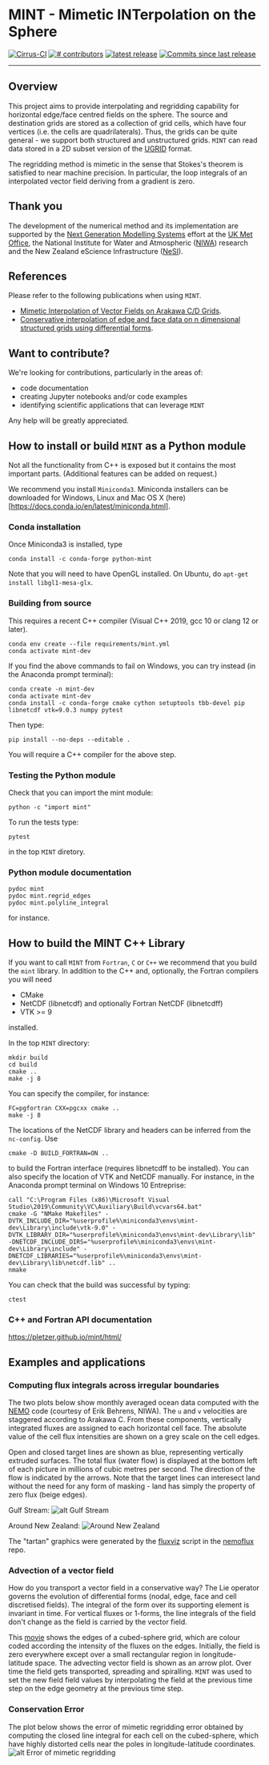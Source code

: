 # MINT - Mimetic INTerpolation on the Sphere

<p align="left">
<a href="https://cirrus-ci.com/github/pletzer/mint">
<img src="https://api.cirrus-ci.com/github/pletzer/mint.svg?branch=master"
     alt="Cirrus-CI" /></a>
<a href="https://github.com/pletzer/mint/graphs/contributors">
<img src="https://img.shields.io/github/contributors/pletzer/mint.svg"
     alt="# contributors" /></a>
<a href="https://github.com/pletzer/mint/releases">
<img src="https://img.shields.io/github/v/release/pletzer/mint"
     alt="latest release" /></a>
<a href="https://github.com/pletzer/mint/commits/master">
<img src="https://img.shields.io/github/commits-since/pletzer/mint/latest.svg"
     alt="Commits since last release" /></a>
</p>

----

## Overview

This project aims to provide interpolating and regridding capability for horizontal edge/face centred fields on the sphere. 
The source and destination grids are stored as a collection of grid cells, which have four vertices (i.e. the cells are quadrilaterals). Thus, the grids 
can be quite general - we support both structured and unstructured grids. `MINT` can read data stored in a 2D subset version of the [UGRID](https://ugrid-conventions.github.io/ugrid-conventions/) format.

The regridding method is mimetic in the sense that Stokes's theorem is satisfied to near machine precision. In particular, the 
loop integrals of an interpolated vector field deriving from a gradient is zero.

## Thank you

The development of the numerical method and its implementation are supported by the [Next Generation Modelling Systems](https://www.metoffice.gov.uk/research/approach/modelling-systems/next-gen-modelling-systems) effort at the [UK Met Office](https://www.metoffice.gov.uk/), the National Institute for Water and Atmospheric ([NIWA](https://niwa.co.nz/)) research and the New Zealand eScience Infrastructure ([NeSI](https://www.nesi.org.nz/)).

## References

Please refer to the following publications when using `MINT`.
 * [Mimetic Interpolation of Vector Fields on Arakawa C/D Grids](https://journals.ametsoc.org/view/journals/mwre/147/1/mwr-d-18-0146.1.xml).
 * [Conservative interpolation of edge and face data on n dimensional structured grids using differential forms](https://www.sciencedirect.com/science/article/pii/S0021999115005562?via%3Dihub).

## Want to contribute?

We're looking for contributions, particularly in the areas of:
 * code documentation
 * creating Jupyter notebooks and/or code examples
 * identifying scientific applications that can leverage `MINT`

Any help will be greatly appreciated.

## How to install or build `MINT` as  a Python module

Not all the functionality from C++ is exposed but it contains the most important parts. (Additional features can be added on request.)

We recommend you install `Miniconda3`. Miniconda installers can be downloaded for Windows, Linux and Mac OS X (here)[https://docs.conda.io/en/latest/miniconda.html].

### Conda installation

Once Miniconda3 is installed, type
```
conda install -c conda-forge python-mint
```
Note that you will need to have OpenGL installed. On Ubuntu, do `apt-get install libgl1-mesa-glx`. 

### Building from source

This requires a recent C++ compiler (Visual C++ 2019, gcc 10 or clang 12 or later).

```
conda env create --file requirements/mint.yml
conda activate mint-dev
```

If you find the above commands to fail on Windows, you can try instead (in the Anaconda prompt terminal):
```
conda create -n mint-dev
conda activate mint-dev
conda install -c conda-forge cmake cython setuptools tbb-devel pip libnetcdf vtk=9.0.3 numpy pytest
```

Then type:
```
pip install --no-deps --editable .
```
You will require a C++ compiler for the above step.

### Testing the Python module

Check that you can import the mint module:
```
python -c "import mint"
```

To run the tests type:
```
pytest
```
in the top `MINT` diretory.

### Python module documentation

```
pydoc mint
pydoc mint.regrid_edges
pydoc mint.polyline_integral
```
for instance.

 
## How to build the MINT C++ Library

If you want to call `MINT` from `Fortran`, `C` or `C++` we recommend that you build the `mint` library. In addition to the C++ and, optionally, the Fortran compilers you will need

 * CMake 
 * NetCDF (libnetcdf) and optionally Fortran NetCDF (libnetcdff)
 * VTK >= 9

installed.

In the top `MINT` directory:
```
mkdir build
cd build
cmake ..
make -j 8
```

You can specify the compiler, for instance:
```
FC=pgfortran CXX=pgcxx cmake ..
make -j 8
```

The locations of the NetCDF library and headers can be inferred from the `nc-config`. Use
```
cmake -D BUILD_FORTRAN=ON ..
```
to build the Fortran interface (requires libnetcdff to be installed). You can also specify the location of VTK and NetCDF manually.
For instance, in the Anaconda prompt terminal on Windows 10 Entreprise:
```
call "C:\Program Files (x86)\Microsoft Visual Studio\2019\Community\VC\Auxiliary\Build\vcvars64.bat"
cmake -G "NMake Makefiles" -DVTK_INCLUDE_DIR="%userprofile%\miniconda3\envs\mint-dev\Library\include\vtk-9.0" -DVTK_LIBRARY_DIR="%userprofile%\miniconda3\envs\mint-dev\Library\lib" -DNETCDF_INCLUDE_DIRS="%userprofile%\miniconda3\envs\mint-dev\Library\include" -DNETCDF_LIBRARIES="%userprofile%\miniconda3\envs\mint-dev\Library\lib\netcdf.lib" ..
nmake
```

You can check that the build was successful by typing:
```
ctest
```


### C++ and Fortran API documentation

https://pletzer.github.io/mint/html/


## Examples and applications


### Computing flux integrals across irregular boundaries

The two plots below show monthly averaged ocean data computed with the [NEMO](https://www.nemo-ocean.eu/) code (courtesy of Erik Behrens, NIWA). The `u` and `v` velocities are staggered according to Arakawa C. From these components, vertically integrated fluxes are assigned to each horizontal cell face. The absolute value of the cell flux intensities are shown on a grey scale on the cell edges.

Open and closed target lines are shown as blue, representing vertically extruded surfaces. The total flux (water flow) is displayed at the bottom left of each picture in millions of cubic metres per second. The direction of the flow is indicated by the arrows. Note that the target lines can interesect land without the need for any form of masking - land has simply the property of zero flux (beige edges). 

Gulf Stream:
![alt Gulf Stream](https://raw.githubusercontent.com/pletzer/mint/master/figures/gulfStream.png)

Around New Zealand:
![Around New Zealand](https://raw.githubusercontent.com/pletzer/mint/master/figures/nz.png)

The "tartan" graphics were generated by the [fluxviz](https://github.com/pletzer/nemoflux/blob/main/nemoflux/fluxviz.py) script in the [nemoflux](https://github.com/pletzer/nemoflux) repo.

### Advection of a vector field

How do you transport a vector field in a conservative way? The Lie operator governs the evolution of differential forms (nodal, edge, face and cell discretised fields). The integral of the form over its supporting element is invariant in time. For vertical fluxes or 1-forms, the line integrals of the field don't change as the field is carried by the vector field. 

This [movie](https://www.youtube.com/watch?v=jYRZQ8k01zI&ab_channel=AlexPletzer) shows the edges of a cubed-sphere grid, which are colour coded according the intensity of the fluxes on the edges. Initially, the field is zero everywhere except over a small rectangular region in longitude-latitude space. The advecting vector field is shown as an arrow plot. Over time the field gets transported, spreading and spiralling. `MINT` was used to set the new field field values by interpolating the field at the previous time step on the edge geometry at the previous time step.

### Conservation Error

The plot below shows the error of mimetic regridding error obtained by computing the 
closed line integral for each cell on the cubed-sphere, which have highly distorted cells near the poles in longitude-latitude coordinates. 
![alt Error of mimetic regridding](https://raw.githubusercontent.com/pletzer/mint/master/figures/regrid_edgesError.png)

